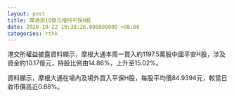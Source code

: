 ```yaml
---
layout: post
title: 摩通逾10億元增持平保H股
date: 2020-10-22 19:38:26.000000000 +08:00
categories: rthk
---
```


港交所權益披露資料顯示，摩根大通本周一買入約1197.5萬股中國平安H股，涉及資金約10.17億元，持股比例由14.86%，上升至15.02%。

資料顯示，摩根大通在場內及場外買入平保H股，每股平均價84.9394元，較當日收市價高近0.88%。
